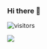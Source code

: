 ### Hi there 👋

![visitors](https://visitor-badge.glitch.me/badge?page_id=2zyyyyy.2zyyyyy&left_color=green&right_color=red)

![](https://github-readme-stats.vercel.app/api?username=2zyyyyy)


<!--
**2zyyyyy/2zyyyyy** is a ✨ _special_ ✨ repository because its `README.md` (this file) appears on your GitHub profile.

Here are some ideas to get you started:

- 🔭 I’m currently working on ...
- 🌱 I’m currently learning ...
- 👯 I’m looking to collaborate on ...
- 🤔 I’m looking for help with ...
- 💬 Ask me about ...
- 📫 How to reach me: ...
- 😄 Pronouns: ...
- ⚡ Fun fact: ...
-->
